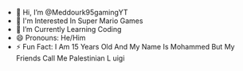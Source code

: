 - 👋 Hi, I’m @Meddourk95gamingYT
- 👀 I'm Interested In Super Mario Games
- 🌱 I’m Currently Learning Coding
- 😄 Pronouns: He/Him
- ⚡ Fun Fact: I Am 15 Years Old And My Name Is Mohammed But My Friends Call Me Palestinian L
  uigi
<!---
MEDDOURK95GAMING is a ✨ special ✨guy
--->
